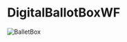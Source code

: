 # DigitalBallotBoxWF

![BalletBox](https://user-images.githubusercontent.com/37857818/112227651-bfc93f00-8c0e-11eb-92f7-3444ddee3d83.png)
